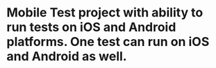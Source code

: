 # Mobile Test project with ability to run tests on iOS and Android platforms. One test can run on iOS and Android as well.
